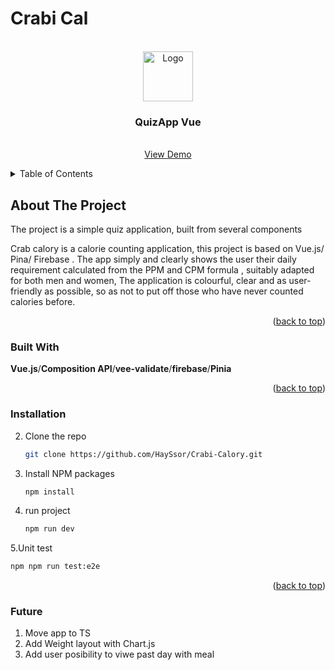 # Crabi Cal

<!-- Improved compatibility of back to top link: See: https://github.com/othneildrew/Best-README-Template/pull/73 -->
<a name="readme-top"></a>
<!--
*** Thanks for checking out the Best-README-Template. If you have a suggestion
*** that would make this better, please fork the repo and create a pull request
*** or simply open an issue with the tag "enhancement".
*** Don't forget to give the project a star!
*** Thanks again! Now go create something AMAZING! :D
-->





<!-- PROJECT LOGO -->
<br />
<div align="center">
  <a href="https://github.com/github_username/repo_name">
    <img src="https://crabi-calory.vercel.app/icons/crab.png" alt="Logo" width="80" height="80">
  </a>

<h3 align="center">QuizApp Vue</h3>

  <p align="center">
    <br />
    <a href="https://crabi-calory.vercel.app/">View Demo</a>
  </p>
</div>



<!-- TABLE OF CONTENTS -->
<details>
  <summary>Table of Contents</summary>
  <ol>
    <li>
      <a href="#about-the-project">About The Project</a>
      <ul>
        <li><a href="#built-with">Built With</a></li>
      </ul>
    </li>
    <li>
      <a href="#getting-started">Getting Started</a>
      <ul>
        <li><a href="#installation">Installation</a></li>
      </ul>
    </li>
    <li>
     <a href="#getting-started">Getting Started</a>
      <ul>
        <li><a href="#future">Things added in the future </a></li>
      </ul>
    </li>
  </ol>
</details>



<!-- ABOUT THE PROJECT -->
## About The Project

The project is a simple quiz application, built from several components

Crab calory is a calorie counting application, this project is based on Vue.js/ Pina/ Firebase .
The app simply and clearly shows the user their daily requirement calculated from the PPM and CPM formula , suitably adapted for both men and women, 
The application is colourful, clear and as user-friendly as possible, so as not to put off those who have never counted calories before.



<p align="right">(<a href="#readme-top">back to top</a>)</p>



### Built With


**Vue.js**/**Composition API**/**vee-validate**/**firebase**/**Pinia**

<p align="right">(<a href="#readme-top">back to top</a>)</p>



<!-- GETTING STARTED -->

### Installation

2. Clone the repo
   ```sh
   git clone https://github.com/HaySsor/Crabi-Calory.git
   ```
3. Install NPM packages
   ```sh
   npm install
   ```
4. run project 
   ```sh
   npm run dev
   ```
5.Unit test 
   ```sh
   npm npm run test:e2e
   ```
<p align="right">(<a href="#readme-top">back to top</a>)</p>

### Future

1) Move app to TS
2) Add Weight layout with Chart.js
3) Add user posibility to viwe past day with meal 


<!-- MARKDOWN LINKS & IMAGES -->
<!-- https://www.markdownguide.org/basic-syntax/#reference-style-links -->
[contributors-shield]: https://img.shields.io/github/contributors/github_username/repo_name.svg?style=for-the-badge
[contributors-url]: https://github.com/github_username/repo_name/graphs/contributors
[forks-shield]: https://img.shields.io/github/forks/github_username/repo_name.svg?style=for-the-badge
[forks-url]: https://github.com/github_username/repo_name/network/members
[stars-shield]: https://img.shields.io/github/stars/github_username/repo_name.svg?style=for-the-badge
[stars-url]: https://github.com/github_username/repo_name/stargazers
[issues-shield]: https://img.shields.io/github/issues/github_username/repo_name.svg?style=for-the-badge
[issues-url]: https://github.com/github_username/repo_name/issues
[license-shield]: https://img.shields.io/github/license/github_username/repo_name.svg?style=for-the-badge
[license-url]: https://github.com/github_username/repo_name/blob/master/LICENSE.txt
[linkedin-shield]: https://img.shields.io/badge/-LinkedIn-black.svg?style=for-the-badge&logo=linkedin&colorB=555
[linkedin-url]: https://linkedin.com/in/linkedin_username
[product-screenshot]: images/screenshot.png

[Vue.js]: https://img.shields.io/badge/Vue.js-35495E?style=for-the-badge&logo=vuedotjs&logoColor=4FC08D
[Vue-url]: https://vuejs.org/



